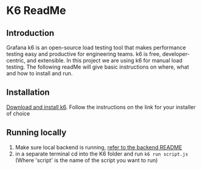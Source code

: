 # K6 ReadMe

## Introduction

Grafana k6 is an open-source load testing tool that makes performance testing easy and productive for engineering teams. k6 is free, developer-centric, and extensible. In this project we are using k6 for manual load testing. The following readMe will give basic instructions on where, what and how to install and run.

## Installation

[Download and install k6](https://grafana.com/docs/k6/latest/get-started/installation/). Follow the instructions on the link for your installer of choice

## Running locally

1. Make sure local backend is running, [refer to the backend README](../backend/README.md)
1. in a separate terminal cd into the K6 folder and run `k6 run script.js` (Where 'script' is the name of the script you want to run)